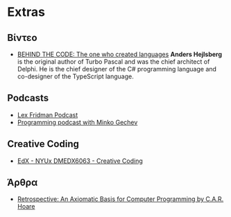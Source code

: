 # Extras

## Βίντεο

* [BEHIND THE CODE: The one who created languages](https://www.youtube.com/watch?v=tmOmFfcA9us) **Anders Hejlsberg** is the original author of Turbo Pascal and was the chief architect of Delphi. He is the chief designer of the C# programming language and co-designer of the TypeScript language. 

## Podcasts

* [Lex Fridman Podcast](https://lexfridman.com/podcast/)
* [Programming podcast with Minko Gechev](https://podcast.mgechev.com/)

## Creative Coding

* [EdX - NYUx DMEDX6063 - Creative Coding](https://learning.edx.org/course/course-v1:NYUx+DMEDX6063+1T2021/home)


## Άρθρα

* [Retrospective: An Axiomatic Basis for Computer Programming by C.A.R. Hoare](https://dl.acm.org/doi/pdf/10.1145/1562764.1562779)